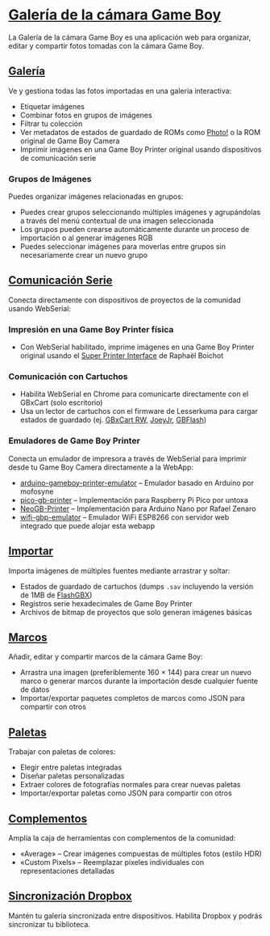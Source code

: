 # [Galería de la cámara Game Boy](https://github.com/HerrZatacke/gb-printer-web)

La Galería de la cámara Game Boy es una aplicación web para organizar, editar y compartir fotos tomadas con la cámara Game Boy.

## [Galería](/gallery)
Ve y gestiona todas las fotos importadas en una galería interactiva:
- Etiquetar imágenes
- Combinar fotos en grupos de imágenes
- Filtrar tu colección
- Ver metadatos de estados de guardado de ROMs como [Photo!](https://github.com/untoxa/gb-photo) o la ROM original de Game Boy Camera
- Imprimir imágenes en una Game Boy Printer original usando dispositivos de comunicación serie

### Grupos de Imágenes
Puedes organizar imágenes relacionadas en grupos:
- Puedes crear grupos seleccionando múltiples imágenes y agrupándolas a través del menú contextual de una imagen seleccionada
- Los grupos pueden crearse automáticamente durante un proceso de importación o al generar imágenes RGB
- Puedes seleccionar imágenes para moverlas entre grupos sin necesariamente crear un nuevo grupo

## [Comunicación Serie](/webusb)
Conecta directamente con dispositivos de proyectos de la comunidad usando WebSerial:

### Impresión en una Game Boy Printer física
- Con WebSerial habilitado, imprime imágenes en una Game Boy Printer original usando el [Super Printer Interface](https://github.com/Raphael-Boichot/Yet-another-PC-to-Game-Boy-Printer-interface/) de Raphaël Boichot

### Comunicación con Cartuchos
- Habilita WebSerial en Chrome para comunicarte directamente con el GBxCart (solo escritorio)
- Usa un lector de cartuchos con el firmware de Lesserkuma para cargar estados de guardado (ej. [GBxCart RW](https://www.gbxcart.com/), [JoeyJr](https://bennvenn.myshopify.com/products/usb-gb-c-cart-dumper-the-joey-jr), [GBFlash](https://github.com/simonkwng/GBFlash))

### Emuladores de Game Boy Printer
Conecta un emulador de impresora a través de WebSerial para imprimir desde tu Game Boy Camera directamente a la WebApp:
- [arduino-gameboy-printer-emulator](https://github.com/mofosyne/arduino-gameboy-printer-emulator) – Emulador basado en Arduino por mofosyne
- [pico-gb-printer](https://github.com/untoxa/pico-gb-printer/) – Implementación para Raspberry Pi Pico por untoxa
- [NeoGB-Printer](https://github.com/zenaror/NeoGB-Printer) – Implementación para Arduino Nano por Rafael Zenaro
- [wifi-gbp-emulator](https://github.com/HerrZatacke/wifi-gbp-emulator) – Emulador WiFi ESP8266 con servidor web integrado que puede alojar esta webapp

## [Importar](/import)
Importa imágenes de múltiples fuentes mediante arrastrar y soltar:
- Estados de guardado de cartuchos (dumps `.sav` incluyendo la versión de 1MB de [FlashGBX](https://github.com/lesserkuma/FlashGBX))
- Registros serie hexadecimales de Game Boy Printer
- Archivos de bitmap de proyectos que solo generan imágenes básicas

## [Marcos](/frames)
Añadir, editar y compartir marcos de la cámara Game Boy:
- Arrastra una imagen (preferiblemente 160 × 144) para crear un nuevo marco o generar marcos durante la importación desde cualquier fuente de datos
- Importar/exportar paquetes completos de marcos como JSON para compartir con otros

## [Paletas](/palettes)
Trabajar con paletas de colores:
- Elegir entre paletas integradas
- Diseñar paletas personalizadas
- Extraer colores de fotografías normales para crear nuevas paletas
- Importar/exportar paletas como JSON para compartir con otros

## [Complementos](/settings/plugins)
Amplía la caja de herramientas con complementos de la comunidad:
- «Average» – Crear imágenes compuestas de múltiples fotos (estilo HDR)
- «Custom Pixels» – Reemplazar píxeles individuales con representaciones detalladas

## [Sincronización Dropbox](/settings/dropbox)
Mantén tu galería sincronizada entre dispositivos. Habilita Dropbox y podrás sincronizar tu biblioteca.
